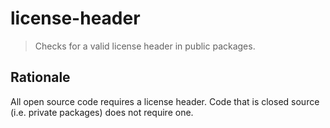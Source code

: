 # license-header

> Checks for a valid license header in public packages.

## Rationale

All open source code requires a license header. Code that is closed source (i.e. private packages) does not require one.
